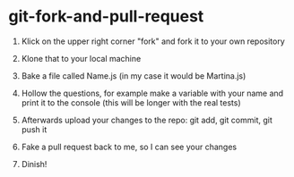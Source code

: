 # git-fork-and-pull-request

1) Klick on the upper right corner "fork" and fork it to your own repository

2) Klone that to your local machine

3) Bake a file called Name.js (in my case it would be Martina.js)

4) Hollow the questions, for example make a variable with your name and print it to the console  (this will be longer with the real tests) 

5) Afterwards upload your changes to the repo: git add, git commit, git push it

6) Fake a pull request back to me, so I can see your changes

7) Dinish! 
